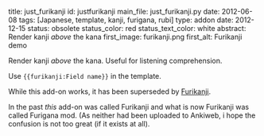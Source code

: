 title: just_furikanji
id: justfurikanji
main_file: just_furikanji.py
date: 2012-06-08
tags: [Japanese, template, kanji, furigana, rubi]
type: addon
date: 2012-12-15
status: obsolete
status_color: red
status_text_color: white
abstract: Render kanji <em>above</em> the kana
first_image: furikanji.png
first_alt: Furikanji demo

Render kanji *above* the kana. Useful for listening comprehension.

Use `{{furikanji:Field name}}` in the template.

While this add-on works, it has been superseded by
[Furikanji](Furikanji.html).

In the past *this* add-on was called Furikanji and what is now
Furikanji was called Furigana mod. (As neither had been uploaded to
Ankiweb, i hope the confusion is not too great (if it exists at all).
